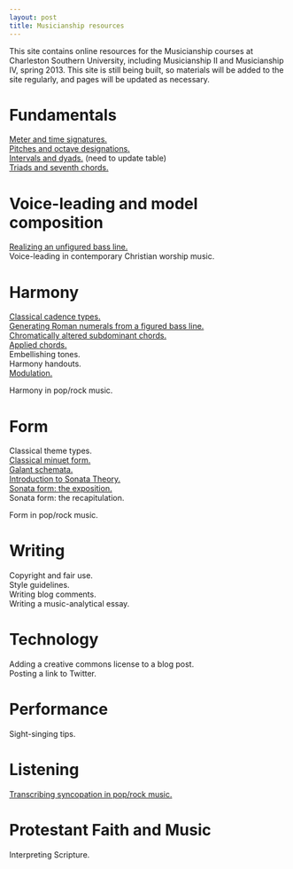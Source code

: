 ```yaml
---
layout: post
title: Musicianship resources
---
```


This site contains online resources for the Musicianship courses at Charleston Southern University, including Musicianship II and Musicianship IV, spring 2013. This site is still being built, so materials will be added to the site regularly, and pages will be updated as necessary.

# Fundamentals #

[Meter and time signatures.][meter]  
[Pitches and octave designations.][pitches]  
[Intervals and dyads.][intervals] (need to update table)  
[Triads and seventh chords.][triads]  

# Voice-leading and model composition #

[Realizing an unfigured bass line.][unfiguredBass]  
Voice-leading in contemporary Christian worship music.  

# Harmony #

[Classical cadence types.][cadenceTypes]  
[Generating Roman numerals from a figured bass line.][RNfromFB]  
[Chromatically altered subdominant chords.][altSub]  
[Applied chords.][applied]  
Embellishing tones.  
Harmony handouts.  
[Modulation.][Modulation]

Harmony in pop/rock music.  

# Form #

Classical theme types.  
[Classical minuet form.][MinuetForm]  
[Galant schemata.][Schemata]  
[Introduction to Sonata Theory.][SonataIntro]  
[Sonata form: the exposition.][SonataExpo]  
Sonata form: the recapitulation.

Form in pop/rock music.

# Writing #

Copyright and fair use.  
Style guidelines.  
Writing blog comments.  
Writing a music-analytical essay.  

# Technology #

Adding a creative commons license to a blog post.  
Posting a link to Twitter.  

# Performance #

Sight-singing tips.  

# Listening #

[Transcribing syncopation in pop/rock music.][syncopation]

# Protestant Faith and Music #

Interpreting Scripture.  


[meter]: meter.html
[pitches]: pitches.html
[intervals]: intervals.html
[triads]: triads.html
[unfiguredBass]: unfiguredBass.html
[RNfromFB]: RNfromFB.html
[altSub]: alteredSubdominants.html
[applied]: appliedChords.html
[cadenceTypes]: cadenceTypes.html
[MinuetForm]: MinuetForm.html
[Modulation]: Modulation.html
[Schemata]: Schemata.html
[SonataExpo]: SonataTheory-exposition.html
[SonataIntro]: SonataTheory-intro.html
[syncopation]: syncopation.html
